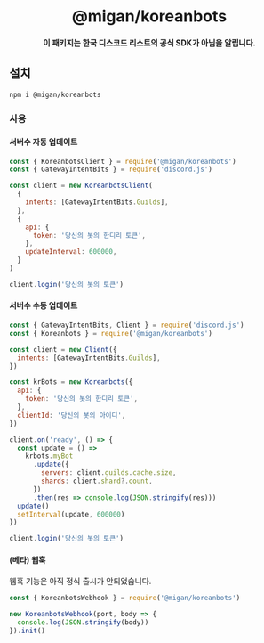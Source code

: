 # <h1 align="center">@migan/koreanbots</h1>

<h4 align="center">이 패키지는 한국 디스코드 리스트의 공식 SDK가 아님을 알립니다.</h4>

## 설치

```sh
npm i @migan/koreanbots
```

### 사용

#### 서버수 자동 업데이트

```js
const { KoreanbotsClient } = require('@migan/koreanbots')
const { GatewayIntentBits } = require('discord.js')

const client = new KoreanbotsClient(
  {
    intents: [GatewayIntentBits.Guilds],
  },
  {
    api: {
      token: '당신의 봇의 한디리 토큰',
    },
    updateInterval: 600000,
  }
)

client.login('당신의 봇의 토큰')
```

#### 서버수 수동 업데이트

```js
const { GatewayIntentBits, Client } = require('discord.js')
const { Koreanbots } = require('@migan/koreanbots')

const client = new Client({
  intents: [GatewayIntentBits.Guilds],
})

const krBots = new Koreanbots({
  api: {
    token: '당신의 봇의 한디리 토큰',
  },
  clientId: '당신의 봇의 아이디',
})

client.on('ready', () => {
  const update = () =>
    krbots.myBot
      .update({
        servers: client.guilds.cache.size,
        shards: client.shard?.count,
      })
      .then(res => console.log(JSON.stringify(res)))
  update()
  setInterval(update, 600000)
})

client.login('당신의 봇의 토큰')
```

#### (베타) 웹훅

웹훅 기능은 아직 정식 출시가 안되었습니다.

```js
const { KoreanbotsWebhook } = require('@migan/koreanbots')

new KoreanbotsWebhook(port, body => {
  console.log(JSON.stringify(body))
}).init()
```
